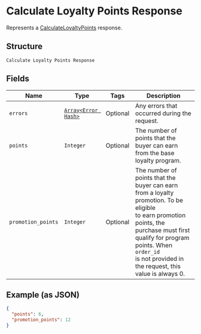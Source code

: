
# Calculate Loyalty Points Response

Represents a [CalculateLoyaltyPoints](../../doc/api/loyalty.md#calculate-loyalty-points) response.

## Structure

`Calculate Loyalty Points Response`

## Fields

| Name | Type | Tags | Description |
|  --- | --- | --- | --- |
| `errors` | [`Array<Error Hash>`](../../doc/models/error.md) | Optional | Any errors that occurred during the request. |
| `points` | `Integer` | Optional | The number of points that the buyer can earn from the base loyalty program. |
| `promotion_points` | `Integer` | Optional | The number of points that the buyer can earn from a loyalty promotion. To be eligible<br>to earn promotion points, the purchase must first qualify for program points. When `order_id`<br>is not provided in the request, this value is always 0. |

## Example (as JSON)

```json
{
  "points": 6,
  "promotion_points": 12
}
```

